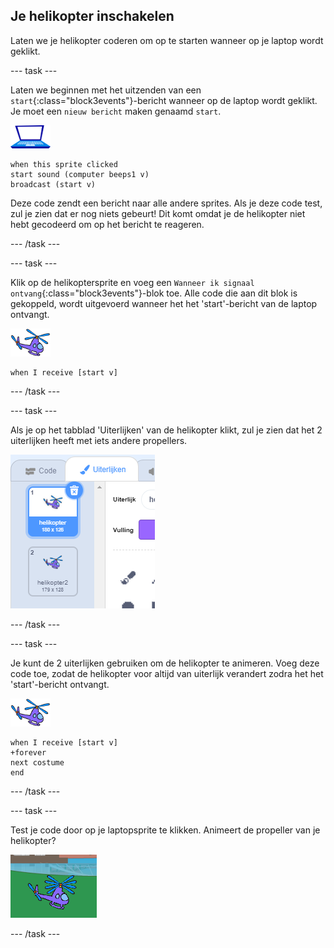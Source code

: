 ## Je helikopter inschakelen

Laten we je helikopter coderen om op te starten wanneer op je laptop wordt geklikt.

--- task ---

Laten we beginnen met het uitzenden van een `start`{:class="block3events"}-bericht wanneer op de laptop wordt geklikt. Je moet een `nieuw bericht` maken genaamd `start`.

![laptop sprite](images/laptop-sprite.png)

```blocks3
when this sprite clicked
start sound (computer beeps1 v)
broadcast (start v)
```

Deze code zendt een bericht naar alle andere sprites. Als je deze code test, zul je zien dat er nog niets gebeurt! Dit komt omdat je de helikopter niet hebt gecodeerd om op het bericht te reageren.

--- /task ---

--- task ---

Klik op de helikoptersprite en voeg een `Wanneer ik signaal ontvang`{:class="block3events"}-blok toe. Alle code die aan dit blok is gekoppeld, wordt uitgevoerd wanneer het het 'start'-bericht van de laptop ontvangt.

![helikopter sprite](images/helicopter-sprite.png)

```blocks3
when I receive [start v]
```

--- /task ---

--- task ---

Als je op het tabblad 'Uiterlijken' van de helikopter klikt, zul je zien dat het 2 uiterlijken heeft met iets andere propellers.

![helikopter uiterlijken](images/toys-helicopter-costumes.png)

--- /task ---

--- task ---

Je kunt de 2 uiterlijken gebruiken om de helikopter te animeren. Voeg deze code toe, zodat de helikopter voor altijd van uiterlijk verandert zodra het het 'start'-bericht ontvangt.

![helikopter sprite](images/helicopter-sprite.png)

```blocks3
when I receive [start v]
+forever
next costume
end
```

--- /task ---

--- task ---

Test je code door op je laptopsprite te klikken. Animeert de propeller van je helikopter?

![helikopterbladen bewegen](images/toys-helicopter-animation-test.png)

--- /task ---
